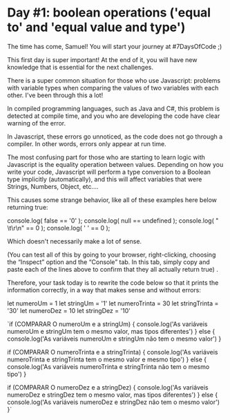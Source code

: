 # Day #1: boolean operations ('equal to' and 'equal value and type')

The time has come, Samuel! You will start your journey at #7DaysOfCode ;)

This first day is super important! At the end of it, you will have new knowledge that is essential for the next challenges.

There is a super common situation for those who use Javascript: problems with variable types when comparing the values of two variables with each other. I've been through this a lot!

In compiled programming languages, such as Java and C#, this problem is detected at compile time, and you who are developing the code have clear warning of the error.

In Javascript, these errors go unnoticed, as the code does not go through a compiler. In other words, errors only appear at run time.

The most confusing part for those who are starting to learn logic with Javascript is the equality operation between values. Depending on how you write your code, Javascript will perform a type conversion to a Boolean type implicitly (automatically), and this will affect variables that were Strings, Numbers, Object, etc….

This causes some strange behavior, like all of these examples here below returning true:

console.log( false == '0' );
console.log( null == undefined );
console.log( " \t\r\n" == 0 );
console.log( ' ' == 0 );

Which doesn't necessarily make a lot of sense.

(You can test all of this by going to your browser, right-clicking, choosing the “Inspect” option and the “Console” tab. In this tab, simply copy and paste each of the lines above to confirm that they all actually return true) .

Therefore, your task today is to rewrite the code below so that it prints the information correctly, in a way that makes sense and without errors:

let numeroUm = 1
let stringUm = '1'
let numeroTrinta = 30
let stringTrinta = '30'
let numeroDez = 10
let stringDez = '10'

`if (COMPARAR O numeroUm e a stringUm) {
  console.log('As variáveis numeroUm e stringUm tem o mesmo valor, mas tipos diferentes')
} else {
  console.log('As variáveis numeroUm e stringUm não tem o mesmo valor')
}

if (COMPARAR O numeroTrinta e a stringTrinta) {
  console.log('As variáveis numeroTrinta e stringTrinta tem o mesmo valor e mesmo tipo')
} else {
  console.log('As variáveis numeroTrinta e stringTrinta não tem o mesmo tipo')
}

if (COMPARAR O numeroDez e a stringDez) {
  console.log('As variáveis numeroDez e stringDez tem o mesmo valor, mas tipos diferentes')
} else {
  console.log('As variáveis numeroDez e stringDez não tem o mesmo valor')
}`